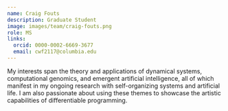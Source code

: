 ```yaml
---
name: Craig Fouts
description: Graduate Student
image: images/team/craig-fouts.png
role: MS
links:
  orcid: 0000-0002-6669-3677
  email: cwf2117@columbia.edu
---
```


My interests span the theory and applications of dynamical systems, computational genomics, and emergent artificial intelligence, all of which manifest in my ongoing research with self-organizing systems and artificial life. I am also passionate about using these themes to showcase the artistic capabilities of differentiable programming.
